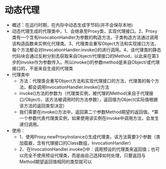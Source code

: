 # 动态代理
- 概述：在运行时期，在内存中动态生成字节码(并不会保存本地)
- 动态代理生成的代理类中，1、会继承至Proxy类，实现代理接口。2、Proxy类有一个含有InvocationHandler为参数的构造方法，子类构造方法通过调用该构造函数来实例化代理类。3、代理类会重写Object方法和实现接口方法，每个方法都会对InvocationHandler.invoke()的进行调用。4、该代理类的静态代码块会通过反射分别去获取来自Object/代理接口的Method，以此来在第3步的invoke作为参数传入。所以invoke()的参数method是来自Object/或代理接口的，不是来自生成的代理类
- 代理类中
    - 方法：代理类会重写Object方法和实现代理接口的方法，代理类的每个方法，都会调用InvocationHandler.invoke()方法
    - invoke()方法的参数为（代理类实例，被代理的Method(来自于代理接口/Object)，该方法被调用时的方法参数），返回值为Object(实际值根据该方法的返回类型决定)
    - 我们需要在invoke()方法中，返回第二个参数Method期望的返回值。*第一个参数代表代理类实例，如果使用该实例在invoke中调用方法，会发生递归调用。
- 使用：
    - 1、使用Proxy.newProxyInstance()生成代理类，该方法需要3个参数（类加载器，含有代理接口的Class数组，InvocationHandler）
    - 2、在InvocationHandler.invoke()中：调用预设的代理类来返回值；也可以完全不使用预设代理类，而是由自己选择如何处理，只要返回与Method期望返回值相同的类型就可以